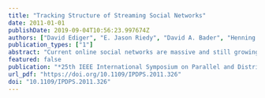 ```yaml
---
title: "Tracking Structure of Streaming Social Networks"
date: 2011-01-01
publishDate: 2019-09-04T10:56:23.997674Z
authors: ["David Ediger", "E. Jason Riedy", "David A. Bader", "Henning Meyerhenke"]
publication_types: ["1"]
abstract: "Current online social networks are massive and still growing. For example, Face book has over 500 million active users sharing over 30 billion items per month. The scale within these data streams has outstripped traditional graph analysis methods. Real-time monitoring for anomalies may require dynamic analysis rather than repeated static analysis. The massive state behind multiple persistent queries requires shared data structures and flexible representations. We present a framework based on the STINGER data structure that can monitor a global property, connected components, on a graph of 16 million vertices at rates of up to 240,000 updates per second on 32 processors of a Cray XMT. For very large scale-free graphs, our implementation uses novel batching techniques that exploit the scale-free nature of the data and run over three times faster than prior methods. Our framework handles, for the first time, real-world data rates, opening the door to higher-level analytics such as community and anomaly detection."
featured: false
publication: "*25th IEEE International Symposium on Parallel and Distributed Processing, IPDPS 2011, Anchorage, Alaska, USA, 16-20 May 2011 - Workshop Proceedings*"
url_pdf: "https://doi.org/10.1109/IPDPS.2011.326"
doi: "10.1109/IPDPS.2011.326"
---
```


